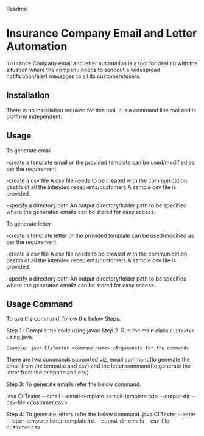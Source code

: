 Readme

# Insurance Company Email and Letter Automation

Insurance Company email and letter automation is a tool for dealing with the situation where the companu needs to sendout a widespread notification/alert messages to all its customers/users.

## Installation

There is no installation required for this tool. It is a command line tool and is platform independent.

## Usage

To generate email-

-create a template email
or the provided template can be used/modified as per the requirement

-create a csv file
A csv file needs to be created with the communication deatils of all the intended recepients/customers
A sample csv file is provided.

-specify a directory path
An output directory/folder path to be specified where the generated emails can be stored for easy access.


To generate letter-

-create a template letter
or the provided template can be used/modified as per the requirement

-create a csv file
A csv file needs to be created with the communication deatils of all the intended recepients/customers
A sample csv file is provided.

-specify a directory path
An output directory/folder path to be specified where the generated emails can be stored for easy access.

## Usage Command

To use the command, follow the below Steps.

Step 1 : Compile the code using javac
Step 2. Run the main class `CliTester` using java. 
	
	Example: java CliTester <command_name> <Argumenets for the command>

There are two commands supported viz, email command(to generate the email from the tempalte and csv) and the letter command(to generate the letter from the tempalte and csv)

Step 3: To generate emails refer the below command.

java CliTester --email --email-template <email-template.txt> --output-dir <emails> --csv-file <customer.csv>

Step 4: To generate letters refer the below command.
java CliTester --letter --letter-template letter-template.txt --output-dir emails --csv-file customer.csv

